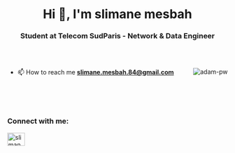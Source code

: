 <h1 align="center">Hi 👋, I'm slimane mesbah</h1>
<h3 align="center">Student at Telecom SudParis - Network & Data Engineer</h3>

<br>

<br>

<p><img align="right" src="https://user-images.githubusercontent.com/72779962/196053294-43813887-ceb5-415e-af47-4f3118c419de.png" alt="adam-pw" /></p>



- 📫 How to reach me **slimane.mesbah.84@gmail.com**

<br>
<br>
<br>


<h3 align="left">Connect with me:</h3>
<p align="left">
  <a href="https://www.linkedin.com/in/slimane-mesbah-cs/" target="blank"><img align="center"
      src="https://user-images.githubusercontent.com/72779962/196053395-c1be3c59-fa9e-454b-ae05-f51be2bac575.png"
      alt="slimane-msb" height="30" width="40" /></a>
  
</p>
